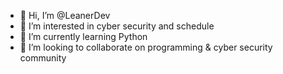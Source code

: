 - 👋 Hi, I’m @LeanerDev
- 👀 I’m interested in cyber security and schedule
- 🌱 I’m currently learning Python
- 💞️ I’m looking to collaborate on   programming & cyber security community


